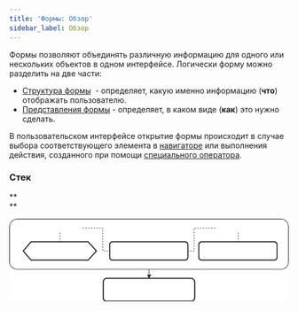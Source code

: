 ```yaml
---
title: 'Формы: Обзор'
sidebar_label: Обзор
---
```


Формы позволяют объединять различную информацию для одного или нескольких объектов в одном интерфейсе. Логически форму можно разделить на две части:

-   [Структура формы](Form_structure.md)  - определяет, какую именно информацию (**что**) отображать пользователю.
-   [Представления формы](Form_views.md) - определяет, в каком виде (**как**) это нужно сделать.

В пользовательском интерфейсе открытие формы происходит в случае выбора соответствующего элемента в [навигаторе](Navigator.md) или выполнения действия, созданного при помощи [специального оператора](Open_form.md).

### Стек

**  
**

![](download/temp/svgout3520570216368127187.png)
